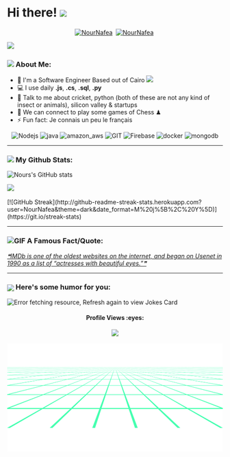 # Hi there! <img src="https://github.com/TheDudeThatCode/TheDudeThatCode/blob/master/Assets/Hi.gif" width="29px">
<p align="center">
<a href="https://twitter.com/NoureldinNafea" target="blank"><img align="center" src="https://cdn.jsdelivr.net/npm/simple-icons@3.0.1/icons/twitter.svg" alt="NourNafea" height="30" width="30" /></a>&nbsp;
<a href="https://www.linkedin.com/in/nour-nafea-572234173/" target="blank"><img align="center" src="https://cdn.jsdelivr.net/npm/simple-icons@3.0.1/icons/linkedin.svg" alt="NourNafea" height="30" width="30" /></a>&nbsp;
</p>

![](https://camo.githubusercontent.com/992babdffd8c74a1502de375fbdf7e4d54773242/68747470733a2f2f6d656469612e67697068792e636f6d2f6d656469612f53576f536b4e36447854737a71494b4571762f67697068792e676966)

### <img src="https://github.com/TheDudeThatCode/TheDudeThatCode/blob/master/Assets/Developer.gif" width="45px"> About Me:
- 🏦 I'm a Software Engineer Based out of Cairo 
      <img src="https://media.giphy.com/media/WUlplcMpOCEmTGBtBW/giphy.gif" width="30">
- 💻 I use daily **.js**, **.cs**, **.sql**, **.py**
- 💬 Talk to me about cricket, python (both of these are not any kind of insect or animals), silicon valley & startups
- 👯 We can connect to play some games of Chess ♟
- ⚡ Fun fact: Je connais un peu le français

<p align="center">
<img src="https://www.vectorlogo.zone/logos/nodejs/nodejs-icon.svg" alt="Nodejs" width="55" height="55"/>
      <img src="https://www.vectorlogo.zone/logos/java/java-icon.svg" alt="java" width="65" height="65"/> 
      <img src="https://www.vectorlogo.zone/logos/amazon_aws/amazon_aws-ar21.svg" alt="amazon_aws" width="55" height="55"/>
      <img src="https://www.vectorlogo.zone/logos/git-scm/git-scm-icon.svg" alt="GIT" width="55" height="55"/> 
      <img src="https://www.vectorlogo.zone/logos/firebase/firebase-icon.svg" alt="Firebase" width="55" height="55"/> 
      <img src="https://www.vectorlogo.zone/logos/docker/docker-official.svg" alt="docker" width="60" height="50"/>
      <img src="https://www.vectorlogo.zone/logos/mongodb/mongodb-icon.svg" alt="mongodb" width="45" height="55"/>
</p>

---
### <img src='https://media1.giphy.com/media/du3J3cXyzhj75IOgvA/giphy.gif?cid=ecf05e47x2g034i9pzwtzzsd3xgg2w9nr94t4tflbbgo3008&rid=giphy.gif' width='25px'> My Github Stats:

![Nours's GitHub stats](https://github-readme-stats.vercel.app/api?username=NourNafea&show_icons=true&title_color=ffc857&icon_color=8ac926&text_color=daf7dc&bg_color=151515&count_private=true)
<p>
  <img src="https://github-readme-stats.vercel.app/api/top-langs/?username=NourNafea&show_icons=true&title_color=ffffff&icon_color=2A75CF&text_color=daf7dc&bg_color=191919">
</p>
[![GitHub Streak](http://github-readme-streak-stats.herokuapp.com?user=NourNafea&theme=dark&date_format=M%20j%5B%2C%20Y%5D)](https://git.io/streak-stats)



---

### <img alt="GIF" src="https://github.com/TheDudeThatCode/TheDudeThatCode/blob/master/Assets/hmm.gif" width="20vw" /> A Famous Fact/Quote:
<a href="https://github.com/marketplace/actions/quote-readme">
<!--STARTS_HERE_QUOTE_README-->
<i>❝IMDb is one of the oldest websites on the internet, and began on Usenet in 1990 as a list of “actresses with beautiful eyes.”❞</i>
<!--ENDS_HERE_QUOTE_README-->
</a>

---

### <img align ='center' src='https://media2.giphy.com/media/UQDSBzfyiBKvgFcSTw/giphy.gif?cid=ecf05e47p3cd513axbek3f56ti3jzizq8hincw20jauyyfyw&rid=giphy.gif' width ='29px'> Here's some humor for you:
<img src="https://readme-jokes.vercel.app/api" alt="Error fetching resource, Refresh again to view Jokes Card" />



<h4 align="center">Profile Views :eyes:</h4>

<p align="center"><img src="https://profile-counter.glitch.me/{NourNafea}/count.svg"/></p>

<img src="https://raw.githubusercontent.com/mohamedanwer006/mohamedanwer006/master/assets/grid.png" align="center" />

